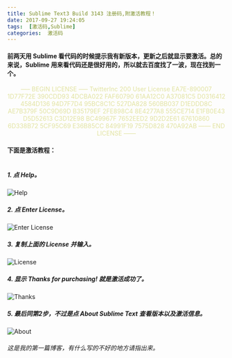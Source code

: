 ```yaml
---
title: Sublime Text3 Build 3143 注册码,附激活教程！
date: 2017-09-27 19:24:05
tags:  [激活码,Sublime]
categories:  激活码
---
```


#### 前两天用 Sublime 看代码的时候提示我有新版本，更新之后就显示要激活。总的来说，Sublime 用来看代码还是很好用的，所以就去百度找了一波，现在找到一个。
<font color=#e2e3a1>
	<center>
		—– BEGIN LICENSE —–  
		TwitterInc  
		200 User License  
		EA7E-890007  
		1D77F72E 390CDD93 4DCBA022 FAF60790  
		61AA12C0 A37081C5 D0316412 4584D136  
		94D7F7D4 95BC8C1C 527DA828 560BB037  
		D1EDDD8C AE7B379F 50C9D69D B35179EF  
		2FE898C4 8E4277A8 555CE714 E1FB0E43  
		D5D52613 C3D12E98 BC49967F 7652EED2  
		9D2D2E61 67610860 6D338B72 5CF95C69  
		E36B85CC 84991F19 7575D828 470A92AB  
		—— END LICENSE ——
	</center>
</font>

#### 下面是激活教程：</br><br>
##### 1. 点 Help。
![Help](http://wx2.sinaimg.cn/mw690/005KFv1Tgy1fjxtswit48j311y0lcwet.jpg)
##### 2. 点 Enter License。
![Enter License](http://wx1.sinaimg.cn/large/005KFv1Tgy1fjxtsx71zfj311y0lc0t6.jpg)
##### 3. 复制上面的 License 并输入。
![License](http://wx1.sinaimg.cn/mw690/005KFv1Tgy1fjxtsxmw7wj311y0lcabi.jpg)
##### 4. 显示 Thanks for purchasing! 就是激活成功了。
![Thanks](http://wx4.sinaimg.cn/large/005KFv1Tgy1fjxtsy21mvj311y0lcq3n.jpg)
##### 5. 最后同第2步，不过是点 About Sublime Text 查看版本以及激活信息。
![About](http://wx1.sinaimg.cn/mw690/005KFv1Tgy1fjxtsyp57dj311y0lcgme.jpg)

###### *这是我的第一篇博客，有什么写的不好的地方请指出来。*
